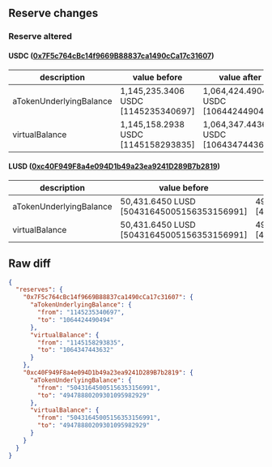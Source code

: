 ## Reserve changes

### Reserve altered

#### USDC ([0x7F5c764cBc14f9669B88837ca1490cCa17c31607](https://optimistic.etherscan.io/address/0x7F5c764cBc14f9669B88837ca1490cCa17c31607))

| description | value before | value after |
| --- | --- | --- |
| aTokenUnderlyingBalance | 1,145,235.3406 USDC [1145235340697] | 1,064,424.4904 USDC [1064424490494] |
| virtualBalance | 1,145,158.2938 USDC [1145158293835] | 1,064,347.4436 USDC [1064347443632] |


#### LUSD ([0xc40F949F8a4e094D1b49a23ea9241D289B7b2819](https://optimistic.etherscan.io/address/0xc40F949F8a4e094D1b49a23ea9241D289B7b2819))

| description | value before | value after |
| --- | --- | --- |
| aTokenUnderlyingBalance | 50,431.6450 LUSD [50431645005156353156991] | 49,478.8802 LUSD [49478880209301095982929] |
| virtualBalance | 50,431.6450 LUSD [50431645005156353156991] | 49,478.8802 LUSD [49478880209301095982929] |


## Raw diff

```json
{
  "reserves": {
    "0x7F5c764cBc14f9669B88837ca1490cCa17c31607": {
      "aTokenUnderlyingBalance": {
        "from": "1145235340697",
        "to": "1064424490494"
      },
      "virtualBalance": {
        "from": "1145158293835",
        "to": "1064347443632"
      }
    },
    "0xc40F949F8a4e094D1b49a23ea9241D289B7b2819": {
      "aTokenUnderlyingBalance": {
        "from": "50431645005156353156991",
        "to": "49478880209301095982929"
      },
      "virtualBalance": {
        "from": "50431645005156353156991",
        "to": "49478880209301095982929"
      }
    }
  }
}
```